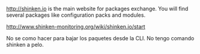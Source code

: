 http://shinken.io is the main website for packages exchange. You will find several packages like configuration packs and modules.

http://www.shinken-monitoring.org/wiki/shinken.io/start

No se como hacer para bajar los paquetes desde la CLI. No tengo comando shinken a pelo. 
